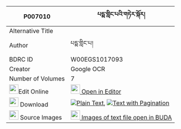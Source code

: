 |P007010|པདྨ་གླིང་པའི་གཏེར་སྐོར། 
| --- | --- 
|Alternative Title |
|Author| པདྨ་གླིང་པ།
|BDRC ID | W00EGS1017093
|Creator | Google OCR
|Number of Volumes| 7
|<img width="25" src="https://img.icons8.com/color/25/000000/edit-property.png">Edit Online| [<img width="25" src="https://avatars.githubusercontent.com/u/45091458?s=200&v=4"> Open in Editor](http://editor.openpecha.org/P007010)
|<img width="25" src="https://img.icons8.com/fluent/48/000000/download-2.png"/>  Download | [![](https://img.icons8.com/color/20/000000/txt.png)Plain Text](https://github.com/Openpecha/P007010/releases/download/v2/pema_lingpa_i_ter_kor_plain_P007010.zip), [![](https://img.icons8.com/color/20/000000/txt.png)Text with Pagination](https://github.com/Openpecha/P007010/releases/download/v2/pema_lingpa_i_ter_kor_pages_P007010.zip)
|<img width="25" src="https://img.icons8.com/plasticine/100/000000/pictures-folder.png"/>  Source Images | [<img width="25" src="https://library.bdrc.io/icons/BUDA-small.svg"> Images of text file open in BUDA](https://library.bdrc.io/show/bdr:W00EGS1017093)